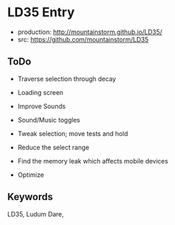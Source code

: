 LD35 Entry
==========

* production: http://mountainstorm.github.io/LD35/
* src: https://github.com/mountainstorm/LD35



## ToDo ##

* Traverse selection through decay

* Loading screen
* Improve Sounds
* Sound/Music toggles

* Tweak selection; move tests and hold
* Reduce the select range

* Find the memory leak which affects mobile devices
* Optimize


## Keywords ##

LD35, Ludum Dare, 
